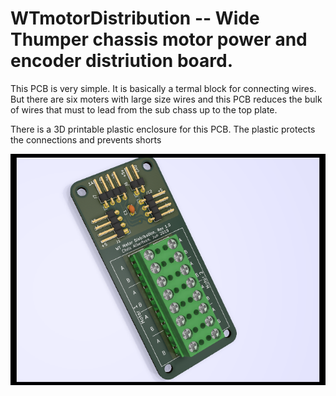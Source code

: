 # WTmotorDistribution -- Wide Thumper chassis motor power and encoder distriution board.

This PCB is very simple.  It is basically a termal block for connecting wires.
But there are six moters with large size wires and this PCB reduces the bulk of wires that must
to lead from the sub chass up to the top plate.   

There is a 3D printable plastic enclosure for this PCB. 
The plastic protects the connections and prevents shorts

![PCB Image](PowerDistribution.png)

